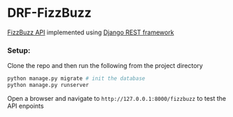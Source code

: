 # DRF-FizzBuzz
[FizzBuzz API](https://fizzbuzz.docs.apiary.io/#) implemented using [Django REST framework](https://www.django-rest-framework.org/)

### Setup: 
Clone the repo and then run the following from the project directory
```python
python manage.py migrate # init the database
python manage.py runserver
```
Open a browser and navigate to `http://127.0.0.1:8000/fizzbuzz` to test the API enpoints
